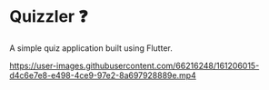 # Quizzler ❓

A simple quiz application built using Flutter.




https://user-images.githubusercontent.com/66216248/161206015-d4c6e7e8-e498-4ce9-97e2-8a697928889e.mp4

